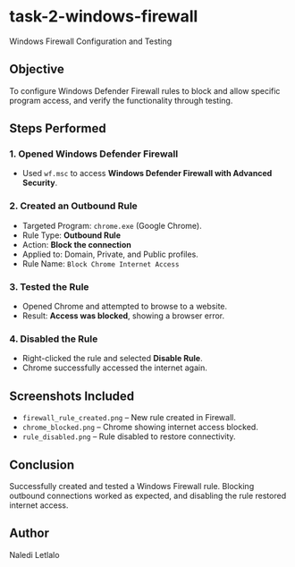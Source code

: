 # task-2-windows-firewall
Windows Firewall Configuration and Testing

## Objective  
To configure Windows Defender Firewall rules to block and allow specific program access, and verify the functionality through testing.

## Steps Performed

### 1. Opened Windows Defender Firewall
- Used `wf.msc` to access **Windows Defender Firewall with Advanced Security**.

### 2. Created an Outbound Rule
- Targeted Program: `chrome.exe` (Google Chrome).
- Rule Type: **Outbound Rule**
- Action: **Block the connection**
- Applied to: Domain, Private, and Public profiles.
- Rule Name: `Block Chrome Internet Access`

### 3. Tested the Rule
- Opened Chrome and attempted to browse to a website.
- Result: **Access was blocked**, showing a browser error.

### 4. Disabled the Rule
- Right-clicked the rule and selected **Disable Rule**.
- Chrome successfully accessed the internet again.

## Screenshots Included
- `firewall_rule_created.png` – New rule created in Firewall.
- `chrome_blocked.png` – Chrome showing internet access blocked.
- `rule_disabled.png` – Rule disabled to restore connectivity.

## Conclusion  
Successfully created and tested a Windows Firewall rule. Blocking outbound connections worked as expected, and disabling the rule restored internet access.

## Author  
Naledi Letlalo
